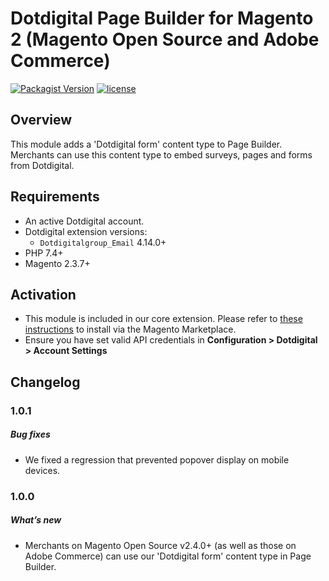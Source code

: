 # Dotdigital Page Builder for Magento 2 (Magento Open Source and Adobe Commerce)
[![Packagist Version](https://img.shields.io/packagist/v/dotdigital/dotdigital-magento2-extension-pagebuilder?color=green&label=stable)](https://github.com/dotdigital/dotdigital-magento2-extension-pagebuilder/releases)
[![license](https://img.shields.io/github/license/mashape/apistatus.svg)](LICENSE.md)

## Overview
This module adds a 'Dotdigital form' content type to Page Builder. Merchants can use this content type to embed surveys, pages and forms from Dotdigital.

## Requirements
- An active Dotdigital account.
- Dotdigital extension versions:
    - `Dotdigitalgroup_Email` 4.14.0+
- PHP 7.4+
- Magento 2.3.7+

## Activation
- This module is included in our core extension. Please refer to [these instructions](https://github.com/dotmailer/dotmailer-magento2-extension#installation) to install via the Magento Marketplace.
- Ensure you have set valid API credentials in **Configuration > Dotdigital > Account Settings**

## Changelog

### 1.0.1

##### Bug fixes
- We fixed a regression that prevented popover display on mobile devices.

### 1.0.0

##### What’s new
- Merchants on Magento Open Source v2.4.0+ (as well as those on Adobe Commerce) can use our 'Dotdigital form' content type in Page Builder.
